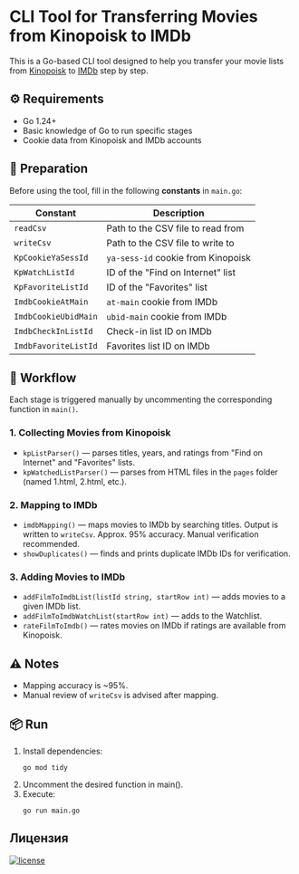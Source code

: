 # CLI Tool for Transferring Movies from Kinopoisk to IMDb

This is a Go-based CLI tool designed to help you transfer your movie lists from [Kinopoisk](https://www.kinopoisk.ru) to [IMDb](https://www.imdb.com) step by step.

## ⚙️ Requirements

- Go 1.24+
- Basic knowledge of Go to run specific stages
- Cookie data from Kinopoisk and IMDb accounts

## 📁 Preparation

Before using the tool, fill in the following **constants** in `main.go`:

| Constant             | Description                        |
|----------------------|------------------------------------|
| `readCsv`            | Path to the CSV file to read from  |
| `writeCsv`           | Path to the CSV file to write to   |
| `KpCookieYaSessId`   | `ya-sess-id` cookie from Kinopoisk |
| `KpWatchListId`      | ID of the "Find on Internet" list  |
| `KpFavoriteListId`   | ID of the "Favorites" list         |
| `ImdbCookieAtMain`   | `at-main` cookie from IMDb         |
| `ImdbCookieUbidMain` | `ubid-main` cookie from IMDb       |
| `ImdbCheckInListId`  | Check-in list ID on IMDb           |
| `ImdbFavoriteListId` | Favorites list ID on IMDb          |

## 🧠 Workflow

Each stage is triggered manually by uncommenting the corresponding function in `main()`.

### 1. Collecting Movies from Kinopoisk

- `kpListParser()` — parses titles, years, and ratings from "Find on Internet" and "Favorites" lists.
- `kpWatchedListParser()` — parses from HTML files in the `pages` folder (named 1.html, 2.html, etc.).

### 2. Mapping to IMDb

- `imdbMapping()` — maps movies to IMDb by searching titles. Output is written to `writeCsv`. Approx. 95% accuracy. Manual verification recommended.
- `showDuplicates()` — finds and prints duplicate IMDb IDs for verification.

### 3. Adding Movies to IMDb

- `addFilmToImdbList(listId string, startRow int)` — adds movies to a given IMDb list.
- `addFilmToImdbWatchList(startRow int)` — adds to the Watchlist.
- `rateFilmToImdb()` — rates movies on IMDb if ratings are available from Kinopoisk.

## ⚠️ Notes

- Mapping accuracy is ~95%.
- Manual review of `writeCsv` is advised after mapping.

## 📦 Run

1. Install dependencies:
   ```shell
   go mod tidy
   ```
2. Uncomment the desired function in main().
3. Execute:
   ```shell
   go run main.go
   ```

Лицензия
-------

[![license](https://img.shields.io/badge/License-MIT-green.svg?style=flat-square)](./LICENSE)
